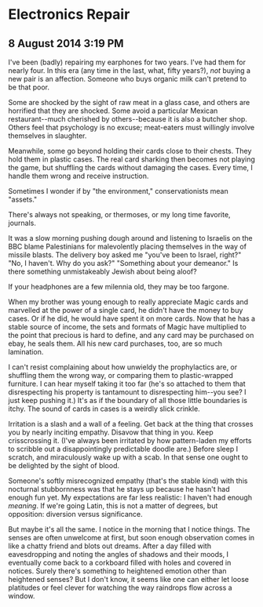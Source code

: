 # Electronics Repair
## 8 August 2014 3:19 PM


I've been (badly) repairing my earphones for two years. I've had them for nearly four. In this era (any time in the last, what, fifty years?), *not* buying a new pair is an affection. Someone who buys organic milk can't pretend to be that poor.

Some are shocked by the sight of raw meat in a glass case, and others are horrified that they are shocked. Some avoid a particular Mexican restaurant--much cherished by others--because it is also a butcher shop. Others feel that psychology is no excuse; meat-eaters must willingly involve themselves in slaughter.

Meanwhile, some go beyond holding their cards close to their chests. They hold them in plastic cases. The real card sharking then becomes not playing the game, but shuffling the cards without damaging the cases. Every time, I handle them wrong and receive instruction.

Sometimes I wonder if by "the environment," conservationists mean "assets."

There's always not speaking, or thermoses, or my long time favorite, journals.

It was a slow morning pushing dough around and listening to Israelis on the BBC blame Palestinians for malevolently placing themselves in the way of missile blasts. The delivery boy asked me "you've been to Israel, right?" "No, I haven't. Why do you ask?" "Something about your demeanor." Is there something unmistakeably Jewish about being aloof?

If your headphones are a few milennia old, they may be too fargone.

When my brother was young enough to really appreciate Magic cards and marvelled at the power of a single card, he didn't have the money to buy cases. Or if he did, he would have spent it on more cards. Now that he has a stable source of income, the sets and formats of Magic have multiplied to the point that precious is hard to define, and any card may be purchased on ebay, he seals them. All his new card purchases, too, are so much lamination.

I can't resist complaining about how unwieldy the prophylactics are, or shuffling them the wrong way, or comparing them to plastic-wrapped furniture. I can hear myself taking it too far (he's so attached to them that disrespecting his property is tantamount to disrespecting him--you see? I just keep pushing it.) It's as if the boundary of all those little boundaries is itchy. The sound of cards in cases is a weirdly slick crinkle.

Irritation is a slash and a wall of a feeling. Get back at the thing that crosses you by nearly inciting empathy. Disavow that thing in you. Keep crisscrossing it. (I've always been irritated by how pattern-laden my efforts to scribble out a disappointingly predictable doodle are.) Before sleep I scratch, and miraculously wake up with a scab. In that sense one ought to be delighted by the sight of blood.

Someone's softly misrecognized empathy (that's the stable kind) with this nocturnal stubbornness was that he stays up because he hasn't had enough fun yet. My expectations are far less realistic: I haven't had enough *meaning*. If we're going Latin, this is not a matter of degrees, but opposition: diversion versus significance.

But maybe it's all the same. I notice in the morning that I notice things. The senses are often unwelcome at first, but soon enough observation comes in like a chatty friend and blots out dreams. After a day filled with eavesdropping and noting the angles of shadows and their moods, I eventually come back to a corkboard filled with holes and covered in notices. Surely there's something to heightened emotion other than heightened senses? But I don't know, it seems like one can either let loose platitudes or feel clever for watching the way raindrops flow across a window.